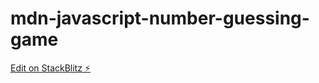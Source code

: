 # mdn-javascript-number-guessing-game

[Edit on StackBlitz ⚡️](https://stackblitz.com/edit/mdn-javascript-number-guessing-game)